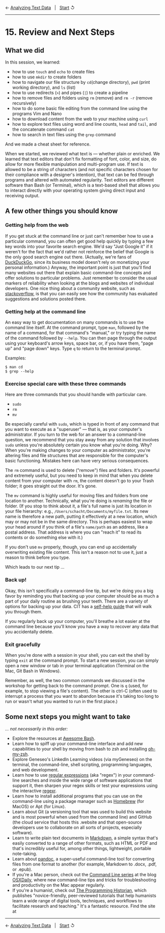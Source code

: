 ← [Analyzing Text Data](14-analyzing-text-data.md)&nbsp;&nbsp;&nbsp;|&nbsp;&nbsp;&nbsp;[Start](../README.md) ↺

---

# 15. Review and Next Steps

## What we did

In this session, we learned:

- how to use `touch` and `echo` to create files
- how to use `mkdir` to create folders
- how to navigate our file structure by `cd`(change directory), `pwd` (print working directory), and `ls` (list)
- how to use redirects (`>`) and pipes (`|`) to create a pipeline
- how to remove files and folders using `rm` (remove) and `rm -r` (remove recursively)
- how to do some basic file editing from the command line using the programs Vim and Nano
- how to download content from the web to your machine using `curl`
- how to explore text files using word and line counts, `head` and `tail`, and the concatenate command `cat`
- how to search in text files using the `grep` command

And we made a cheat sheet for reference.

When we started, we reviewed what text is — whether plain or enriched. We learned that text editors that don't fix formatting of font, color, and size, do allow for more flexible manipulation and multi-program use. If text is allowed to be a string of characters (and not specific characters chosen for their compliance with a designer's intention), that text can be fed through programs and altered with automated regularity. Text editors are different software than Bash (or Terminal), which is a text-based shell that allows you to interact directly with your operating system giving direct input and receiving output.

## A few other things you should know

### Getting help from the web

If you get stuck at the command line or just can't remember how to use a particular command, you can often get good help quickly by typing a few key words into your favorite search engine. We'd say "Just Google it" if it weren't for the fact that we'd rather not reinforce the belief that Google is the only good search engine out there. (Actually, we're fans of [DuckDuckGo](https://duckduckgo.com), since its business model doesn't rely on monetizing your personal information.) Anyway, the important point is just that you'll find many websites out there that explain basic command-line concepts and offer solutions to particular problems. Just remember to consider the usual markers of reliability when looking at the blogs and websites of individual developers. One nice thing about a community website, such as [stackoverflow](https://stackoverflow.com/questions), is that you can easily see how the community has evaluated suggestions and solutions posted there.

### Getting help at the command line

An easy way to get documentation on many commands is to use the command line itself. At the command prompt, type `man`, followed by the name of a command, for that command's "manual," or try typing the name of the command followed by `--help`. You can then page through the output using your keyboard's arrow keys, space bar, or, if you have them, "page up" and "page down" keys. Type `q` to return to the terminal prompt. 

Examples:

```console
$ man cd
$ grep --help
```
### Exercise special care with these three commands

Here are three commands that you should handle with particular care.

- `sudo`
- `rm`
- `mv`

Be especially careful with `sudo`, which is typed in front of any command that you want to execute as a "superuser" — that is, as your computer's administrator. If you turn to the web for an answer to a command-line question, we recommend that you stay away from any solution that involves `sudo` unless you're absolutely certain you know what you're doing. Why? When you're making changes to your computer as administrator, you're altering files and file structures that are responsible for the computer's basic functioning. Mistakes here can have very serious consequences.

The `rm` command is used to delete ("remove") files and folders. It's powerful and extremely useful, but you need to keep in mind that when you delete content from your computer with `rm`, the content doesn't go to your Trash folder; it goes straight out the door. It's gone.

The `mv` command is highly useful for moving files and folders from one location to another. Technically, what you're doing is *renaming* the file or folder. (If you stop to think about it, a file's full name is just its location in your file hierarchy: e.g., `/Users/schacht/Documents/myfile.txt`. Its new name is therefore a new path, putting it effectively at a new location, which may or may not be in the same directory. This is perhaps easiest to wrap your head around if you think of a file's `name/path` as an address, like a postal address. That address is where you can "reach it" to read its contents or do something else with it.) 

If you don't use `mv` properly, though, you can end up accidentally overwriting existing file content. This isn't a reason not to use it, just a reason to think before you type.

Which leads to our next tip &hellip;

### Back up!

Okay, this isn't specifically a command-line tip, but we're doing you a big favor by reminding you that backing up your computer should be as much a part of your daily routine as brushing your teeth. There are a variety of options for backing up your data. CIT has a [self-help guide](https://wiki.geneseo.edu/x/0AGXBQ) that will walk  you through them.

If you regularly back up your computer, you'll breathe a lot easier at the command line because you'll know you have a way to recover any data that you accidentally delete.

### Exit gracefully

When you're done with a session in your shell, you can exit the shell by typing `exit` at the command prompt. To start a new session, you can simply open a new window or tab in your terminal application (Terminal on the Mac, Git Bash in Windows).

Remember, as well, the two common commands we discussed in the workshop for getting back to the command prompt. One is `q` (used, for example, to stop viewing a file's content). The other is <kb>ctrl-C</kb> (often used to interrupt a process that you want to abandon because it's taking too long to run or wasn't what you wanted to run in the first place.)

## Some next steps you might want to take

*&hellip; not necessarily in this order:*

- Explore the resources at [Awesome Bash](https://github.com/awesome-lists/awesome-bash).
- Learn how to spiff up your command-line interface and add new capabilities to your shell by moving from bash to zsh and installing [oh-my-zsh](https://ohmyz.sh/).
- Explore Geneseo's LinkedIn Learning videos (via myGeneseo) on the terminal, the command-line, shell scripting, programming languages, and web development.
- Learn how to use [regular expressions](http://www.rexegg.com/) (aka "regex") in your command-line searches and inside the wide range of software applications that support it, then sharpen your regex skills or test your expressions using the interactive [regexr](https://regexr.com/). 
- Learn how to install additional programs that you can use on the command-line using a package manager such as [Homebrew](https://brew.sh/) (for MacOS) or Apt (for Linux).
- Learn about Git (a versioning tool that was used to build this website and is most powerful when used from the command line) and GitHub (the cloud service that hosts this .website and that open-source developers use to collaborate on all sorts of projects, especially software).
- Learn to write plain text documents in [Markdown](https://en.wikipedia.org/wiki/Markdown), a simple syntax that's easily converted to a range of other formats, such as HTML or PDF and that's incredibly useful for, among other things, lightweight, portable note-taking.
- Learn about [pandoc](https://pandoc.org/), a super-useful command-line tool for converting files from one format to another (for example, Markdown to .docx, .pdf, or .epub).
- If you're a Mac person, check out the [Command Line series](https://osxdaily.com/category/command-line/) at the blog [OSXDaily](https://osxdaily.com), where new command-line tips and tricks for troubleshooting and productivity on the Mac appear regularly.
- If you're a humanist, check out [The Programming Historian](https://programminghistorian.org), which publishes "novice-friendly, peer-reviewed tutorials that help humanists learn a wide range of digital tools, techniques, and workflows to facilitate research and teaching." It's a fantastic resource. Find the site at

---

← [Analyzing Text Data](14-analyzing-text-data.md)&nbsp;&nbsp;&nbsp;|&nbsp;&nbsp;&nbsp;[Start](../README.md) ↺